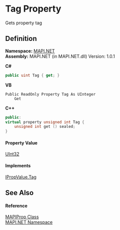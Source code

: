# Tag Property


Gets property tag



## Definition
**Namespace:** <a href="N_MAPI_NET.md">MAPI.NET</a>  
**Assembly:** MAPI.NET (in MAPI.NET.dll) Version: 1.0.1

**C#**
``` C#
public uint Tag { get; }
```
**VB**
``` VB
Public ReadOnly Property Tag As UInteger
	Get
```
**C++**
``` C++
public:
virtual property unsigned int Tag {
	unsigned int get () sealed;
}
```



#### Property Value
<a href="https://learn.microsoft.com/dotnet/api/system.uint32" target="_blank" rel="noopener noreferrer">UInt32</a>

#### Implements
<a href="P_MAPI_NET_IPropValue_Tag.md">IPropValue.Tag</a>  


## See Also


#### Reference
<a href="T_MAPI_NET_MAPIProp.md">MAPIProp Class</a>  
<a href="N_MAPI_NET.md">MAPI.NET Namespace</a>  
